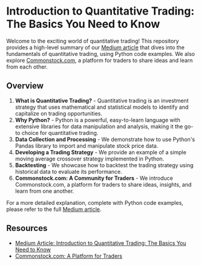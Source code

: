 # Introduction to Quantitative Trading: The Basics You Need to Know

Welcome to the exciting world of quantitative trading! This repository provides a high-level summary of our [Medium article](https://medium.com/gradient-growth) that dives into the fundamentals of quantitative trading, using Python code examples. We also explore [Commonstock.com](https://share.commonstock.com/share?inviter=prometheus), a platform for traders to share ideas and learn from each other.

## Overview

1. **What is Quantitative Trading?** - Quantitative trading is an investment strategy that uses mathematical and statistical models to identify and capitalize on trading opportunities.
2. **Why Python?** - Python is a powerful, easy-to-learn language with extensive libraries for data manipulation and analysis, making it the go-to choice for quantitative trading.
3. **Data Collection and Processing** - We demonstrate how to use Python's Pandas library to import and manipulate stock price data.
4. **Developing a Trading Strategy** - We provide an example of a simple moving average crossover strategy implemented in Python.
5. **Backtesting** - We showcase how to backtest the trading strategy using historical data to evaluate its performance.
6. **Commonstock.com: A Community for Traders** - We introduce Commonstock.com, a platform for traders to share ideas, insights, and learn from one another.

For a more detailed explanation, complete with Python code examples, please refer to the full [Medium article](https://medium.com/gradient-growth).

## Resources

- [Medium Article: Introduction to Quantitative Trading: The Basics You Need to Know](https://medium.com/gradient-growth)
- [Commonstock.com: A Platform for Traders](https://share.commonstock.com/share?inviter=prometheus)
